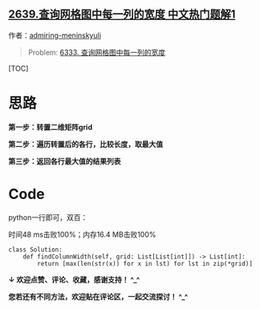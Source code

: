 ## [2639.查询网格图中每一列的宽度 中文热门题解1](https://leetcode.cn/problems/find-the-width-of-columns-of-a-grid/solutions/100000/ju-zhen-zhuan-zhi-hou-bi-jiao-chang-du-p-9ie0)

作者：[admiring-meninskyuli](https://leetcode.cn/u/admiring-meninskyuli)

> Problem: [6333. 查询网格图中每一列的宽度](https://leetcode.cn/problems/find-the-width-of-columns-of-a-grid/description/)

[TOC]

# 思路

**第一步：转置二维矩阵grid**

**第二步：遍历转置后的各行，比较长度，取最大值**

**第三步：返回各行最大值的结果列表**


# Code

python一行即可，双百：

时间48 ms击败100%；内存16.4 MB击败100%

```Python3 []
class Solution:
    def findColumnWidth(self, grid: List[List[int]]) -> List[int]:
        return [max(len(str(x)) for x in lst) for lst in zip(*grid)]
```

**↓ 欢迎点赞、评论、收藏，感谢支持！ ^_^**

**您若还有不同方法，欢迎贴在评论区，一起交流探讨！ ^_^**